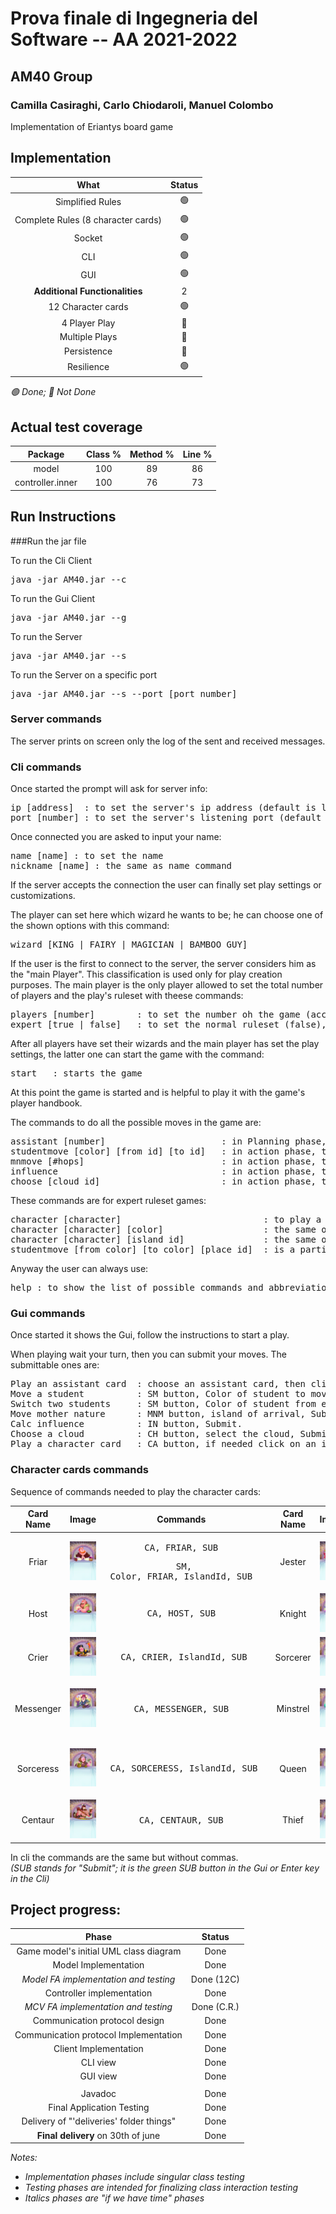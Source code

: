 # Prova finale di Ingegneria del Software -- AA 2021-2022

## AM40 Group
### Camilla Casiraghi, Carlo Chiodaroli, Manuel Colombo

Implementation of Eriantys board game

## Implementation

|              __What__              | __Status__ |
|:----------------------------------:|:----------:|
|          Simplified Rules          |     🟢     |
| Complete Rules (8 character cards) |     🟢     |
|               Socket               |     🟢     |
|                CLI                 |     🟢     |
|                GUI                 |     🟢     |
|   __Additional Functionalities__   |     2      |
|         12 Character cards         |     🟢     |
|           4 Player Play            |     🔴     |
|           Multiple Plays           |     🔴     |
|            Persistence             |     🔴     |
|             Resilience             |     🟢     |

*🟢 Done; 🔴 Not Done*

## Actual test coverage
|   __Package__    | __Class %__ | __Method %__ | __Line %__ |
|:----------------:|:-----------:|:------------:|:----------:|
|      model       |     100     |      89      |     86     |
| controller.inner |     100     |      76      |     73     |

## Run Instructions

###Run the jar file

To run the Cli Client
<pre>java -jar AM40.jar --c</pre>

To run the Gui Client
<pre>java -jar AM40.jar --g</pre>

To run the Server
<pre>java -jar AM40.jar --s</pre>

To run the Server on a specific port
<pre>java -jar AM40.jar --s --port [port number] </pre>

### Server commands

The server prints on screen only the log of the sent and received messages.

### Cli commands

Once started the prompt will ask for server info:
<pre>
ip [address]  : to set the server's ip address (default is localhost)
port [number] : to set the server's listening port (default is 16847)
</pre>
Once connected you are asked to input your name:
<pre>
name [name] : to set the name
nickname [name] : the same as name command
</pre>
If the server accepts the connection the user can finally set play settings or customizations.

The player can set here which wizard he wants to be; he can choose one of the shown options with this command:
<pre>
wizard [KING | FAIRY | MAGICIAN | BAMBOO_GUY]
</pre>
If the user is the first to connect to the server, the server considers him as the "main Player".
This classification is used only for play creation purposes. The main player is the only player 
allowed to set the total number of players and the play's ruleset with theese commands:
<pre>
players [number]        : to set the number oh the game (accepted values are 2 and 3)
expert [true | false]   : to set the normal ruleset (false), or the expert ruleset (true)
</pre>
After all players have set their wizards and the main player has set the play settings, 
the latter one can start the game with the command:
<pre>
start   : starts the game
</pre>
At this point the game is started and is helpful to play it with the game's player handbook.

The commands to do all the possible moves in the game are:
<pre>
assistant [number]                      : in Planning phase, to play an assistant card.
studentmove [color] [from id] [to id]   : in action phase, to move a student of a color from a "from" place to a "to" place.
mnmove [#hops]                          : in action phase, to move mother nature of a certain number of hops
influence                               : in action phase, to calc the influence
choose [cloud id]                       : in action phase, to choose a cloud
</pre>
These commands are for expert ruleset games:
<pre>
character [character]                           : to play a character card. To identify her you need to use the name of the character (i.e. FRIAR)
character [character] [color]                   : the same of ca, but for those cards who need it.
character [character] [island id]               : the same of ca, but for those cards who need it.
studentmove [from color] [to color] [place id]  : is a particular student move that shifts two students one from the "Entrance" (from color) the other from the place (to color).
</pre>
Anyway the user can always use:
<pre>
help : to show the list of possible commands and abbreviations.
</pre>
### Gui commands
Once started it shows the Gui, follow the instructions to start a play.

When playing wait your turn, then you can submit your moves.
The submittable ones are:
<pre>
Play an assistant card  : choose an assistant card, then click on submit.
Move a student          : SM button, Color of student to move, From place, To place, Submit.
Switch two students     : SM button, Color of student from entrance, Color of student from other place, other place, Submit.
Move mother nature      : MNM button, island of arrival, Submit.
Calc influence          : IN button, Submit.
Choose a cloud          : CH button, select the cloud, Submit.
Play a character card   : CA button, if needed click on an island or a student, Submit.
</pre>
### Character cards commands
Sequence of commands needed to play the character cards:

| __Card Name__ | __Image__ | __Commands__ | | __Card Name__ | __Image__ | __Commands__ |
|:---------:|:------------:|:-------:|:-------:|:--------:|:-------------:|:--------:|
| Friar| ![](src/main/resources/images/assets/character/Friar.jpg) | <pre> CA, FRIAR, SUB </pre><pre> SM, Color, FRIAR, IslandId, SUB</pre> | | Jester | ![](src/main/resources/images/assets/character/Jullar.jpg) | <pre> CA, JESTER, SUB </pre><pre> SM, entranceColor, jesterColor, JESTER, SUB </pre> |
| Host | ![](src/main/resources/images/assets/character/Host.jpg) | <pre> CA, HOST, SUB </pre> | | Knight | ![](src/main/resources/images/assets/character/Knight.jpg) | <pre> CA, KNIGHT, SUB </pre> |
| Crier | ![](src/main/resources/images/assets/character/Crier.jpg) | <pre> CA, CRIER, IslandId, SUB </pre> | | Sorcerer | ![](src/main/resources/images/assets/character/Sorcerer.jpg) | <pre> CA, SORCERER, Color, SUB </pre> |
| Messenger | ![](src/main/resources/images/assets/character/Messenger.jpg) | <pre> CA, MESSENGER, SUB </pre> | | Minstrel | ![](src/main/resources/images/assets/character/Minstrel.jpg) | <pre> CA, MINSTREL, SUB </pre><pre> SM, entranceColor, roomColor, Room, SUB </pre> |
| Sorceress | ![](src/main/resources/images/assets/character/Sorcress.jpg) | <pre> CA, SORCERESS, IslandId, SUB </pre> | | Queen | ![](src/main/resources/images/assets/character/Queen.jpg) | <pre> CA, QUEEN, SUB </pre><pre> SM, Color, QUEEN, Room, SUB </pre> |
| Centaur | ![](src/main/resources/images/assets/character/Centaur.jpg) | <pre> CA, CENTAUR, SUB </pre> | | Thief | ![](src/main/resources/images/assets/character/Thief.jpg) | <pre> CA, THIEF, Color, SUB </pre> |

In cli the commands are the same but without commas.<br>
*(SUB stands for "Submit"; it is the green SUB button in the Gui or Enter key in the Cli)*
## Project progress:

|                __Phase__                 | __Status__  |
|:----------------------------------------:|:-----------:|
|  Game model's initial UML class diagram  |    Done     |
|           Model Implementation           |    Done     |
|  *Model FA implementation and testing*   | Done (12C)  |
|        Controller implementation         |    Done     |
|   *MCV FA implementation and testing*    | Done (C.R.) |
|      Communication protocol design       |    Done     |
|  Communication protocol Implementation   |    Done     |
|          Client Implementation           |    Done     |
|                 CLI view                 |    Done     |
|                 GUI view                 |    Done     |
|||
|                 Javadoc                  |    Done     |
|        Final Application Testing         |    Done     |
| Delivery of "'deliveries' folder things" |    Done     |
|    __Final delivery__ on 30th of june    |    Done     |

*Notes:*
* *Implementation phases include singular class testing*
* *Testing phases are intended for finalizing class interaction testing*
* *Italics phases are "if we have time" phases*

